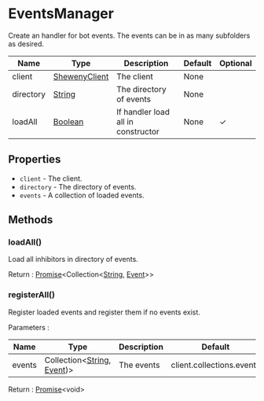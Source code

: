 # EventsManager

Create an handler for bot events. The events can be in as many subfolders as desired.

| Name      | Type                                                                                                | Description                        | Default | Optional |
| --------- | --------------------------------------------------------------------------------------------------- | ---------------------------------- | ------- | -------- |
| client    | [ShewenyClient](./ShewenyClient.md)                                                                 | The client                         | None    |          |
| directory | [String](https://developer.mozilla.org/en-US/docs/Web/JavaScript/Reference/Global_Objects/String)   | The directory of events            | None    |          |
| loadAll   | [Boolean](https://developer.mozilla.org/en-US/docs/Web/JavaScript/Reference/Global_Objects/Boolean) | If handler load all in constructor | None    | ✓        |

## Properties

- `client` - The client.
- `directory` - The directory of events.
- `events` - A collection of loaded events.

## Methods

### loadAll()

Load all inhibitors in directory of events.

Return : [Promise](https://developer.mozilla.org/en-US/docs/Web/JavaScript/Reference/Global_Objects/Promise)\<Collection\<[String](https://developer.mozilla.org/en-US/docs/Web/JavaScript/Reference/Global_Objects/String), [Event](./Event.md)>>

### registerAll()

Register loaded events and register them if no events exist.

Parameters :

| Name   | Type                                                                                                                                             | Description | Default                   | Optional |
| ------ | ------------------------------------------------------------------------------------------------------------------------------------------------ | ----------- | ------------------------- | -------- |
| events | Collection\<[String](https://developer.mozilla.org/en-US/docs/Web/JavaScript/Reference/Global_Objects/String), [Event](../structures/Event.md))> | The events  | client.collections.events | ✓        |

Return : [Promise](https://developer.mozilla.org/en-US/docs/Web/JavaScript/Reference/Global_Objects/Promise)\<void>
